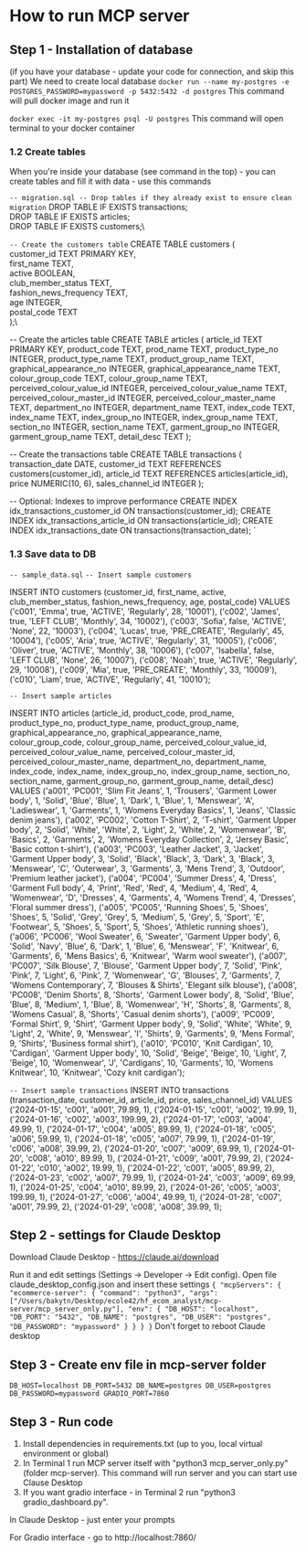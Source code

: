 # How to run MCP server

## Step 1 - Installation of database
(if you have your database - update your code for connection, and skip this part)
We need to create local database
`docker run --name my-postgres -e POSTGRES_PASSWORD=mypassword -p 5432:5432 -d postgres`
This command will pull docker image and run it

`docker exec -it my-postgres psql -U postgres`
This command will open terminal to your docker container 

### 1.2 Create tables
When you're inside your database (see command in the top) - you can create tables and fill it with data - use this commands

`-- migration.sql
-- Drop tables if they already exist to ensure clean migration`
DROP TABLE IF EXISTS transactions;\
DROP TABLE IF EXISTS articles;\
DROP TABLE IF EXISTS customers;\

`-- Create the customers table`
CREATE TABLE customers (\
    customer_id TEXT PRIMARY KEY,\
    first_name TEXT,\
    active BOOLEAN,\
    club_member_status TEXT,\
    fashion_news_frequency TEXT,\
    age INTEGER,\
    postal_code TEXT\
);\

-- Create the articles table
CREATE TABLE articles (
    article_id TEXT PRIMARY KEY,
    product_code TEXT,
    prod_name TEXT,
    product_type_no INTEGER,
    product_type_name TEXT,
    product_group_name TEXT,
    graphical_appearance_no INTEGER,
    graphical_appearance_name TEXT,
    colour_group_code TEXT,
    colour_group_name TEXT,
    perceived_colour_value_id INTEGER,
    perceived_colour_value_name TEXT,
    perceived_colour_master_id INTEGER,
    perceived_colour_master_name TEXT,
    department_no INTEGER,
    department_name TEXT,
    index_code TEXT,
    index_name TEXT,
    index_group_no INTEGER,
    index_group_name TEXT,
    section_no INTEGER,
    section_name TEXT,
    garment_group_no INTEGER,
    garment_group_name TEXT,
    detail_desc TEXT
);

-- Create the transactions table
CREATE TABLE transactions (
    transaction_date DATE,
    customer_id TEXT REFERENCES customers(customer_id),
    article_id TEXT REFERENCES articles(article_id),
    price NUMERIC(10, 6),
    sales_channel_id INTEGER
);

-- Optional: Indexes to improve performance
CREATE INDEX idx_transactions_customer_id ON transactions(customer_id);
CREATE INDEX idx_transactions_article_id ON transactions(article_id);
CREATE INDEX idx_transactions_date ON transactions(transaction_date);
`

### 1.3 Save data to DB 
`-- sample_data.sql`
`-- Insert sample customers`

INSERT INTO customers (customer_id, first_name, active, club_member_status, fashion_news_frequency, age, postal_code) VALUES
('c001', 'Emma', true, 'ACTIVE', 'Regularly', 28, '10001'),
('c002', 'James', true, 'LEFT CLUB', 'Monthly', 34, '10002'),
('c003', 'Sofia', false, 'ACTIVE', 'None', 22, '10003'),
('c004', 'Lucas', true, 'PRE_CREATE', 'Regularly', 45, '10004'),
('c005', 'Aria', true, 'ACTIVE', 'Regularly', 31, '10005'),
('c006', 'Oliver', true, 'ACTIVE', 'Monthly', 38, '10006'),
('c007', 'Isabella', false, 'LEFT CLUB', 'None', 26, '10007'),
('c008', 'Noah', true, 'ACTIVE', 'Regularly', 29, '10008'),
('c009', 'Mia', true, 'PRE_CREATE', 'Monthly', 33, '10009'),
('c010', 'Liam', true, 'ACTIVE', 'Regularly', 41, '10010');

`-- Insert sample articles`

INSERT INTO articles (article_id, product_code, prod_name, product_type_no, product_type_name, product_group_name, graphical_appearance_no, graphical_appearance_name, colour_group_code, colour_group_name, perceived_colour_value_id, perceived_colour_value_name, perceived_colour_master_id, perceived_colour_master_name, department_no, department_name, index_code, index_name, index_group_no, index_group_name, section_no, section_name, garment_group_no, garment_group_name, detail_desc) VALUES
('a001', 'PC001', 'Slim Fit Jeans', 1, 'Trousers', 'Garment Lower body', 1, 'Solid', 'Blue', 'Blue', 1, 'Dark', 1, 'Blue', 1, 'Menswear', 'A', 'Ladieswear', 1, 'Garments', 1, 'Womens Everyday Basics', 1, 'Jeans', 'Classic denim jeans'),
('a002', 'PC002', 'Cotton T-Shirt', 2, 'T-shirt', 'Garment Upper body', 2, 'Solid', 'White', 'White', 2, 'Light', 2, 'White', 2, 'Womenwear', 'B', 'Basics', 2, 'Garments', 2, 'Womens Everyday Collection', 2, 'Jersey Basic', 'Basic cotton t-shirt'),
('a003', 'PC003', 'Leather Jacket', 3, 'Jacket', 'Garment Upper body', 3, 'Solid', 'Black', 'Black', 3, 'Dark', 3, 'Black', 3, 'Menswear', 'C', 'Outerwear', 3, 'Garments', 3, 'Mens Trend', 3, 'Outdoor', 'Premium leather jacket'),
('a004', 'PC004', 'Summer Dress', 4, 'Dress', 'Garment Full body', 4, 'Print', 'Red', 'Red', 4, 'Medium', 4, 'Red', 4, 'Womenwear', 'D', 'Dresses', 4, 'Garments', 4, 'Womens Trend', 4, 'Dresses', 'Floral summer dress'),
('a005', 'PC005', 'Running Shoes', 5, 'Shoes', 'Shoes', 5, 'Solid', 'Grey', 'Grey', 5, 'Medium', 5, 'Grey', 5, 'Sport', 'E', 'Footwear', 5, 'Shoes', 5, 'Sport', 5, 'Shoes', 'Athletic running shoes'),
('a006', 'PC006', 'Wool Sweater', 6, 'Sweater', 'Garment Upper body', 6, 'Solid', 'Navy', 'Blue', 6, 'Dark', 1, 'Blue', 6, 'Menswear', 'F', 'Knitwear', 6, 'Garments', 6, 'Mens Basics', 6, 'Knitwear', 'Warm wool sweater'),
('a007', 'PC007', 'Silk Blouse', 7, 'Blouse', 'Garment Upper body', 7, 'Solid', 'Pink', 'Pink', 7, 'Light', 6, 'Pink', 7, 'Womenwear', 'G', 'Blouses', 7, 'Garments', 7, 'Womens Contemporary', 7, 'Blouses & Shirts', 'Elegant silk blouse'),
('a008', 'PC008', 'Denim Shorts', 8, 'Shorts', 'Garment Lower body', 8, 'Solid', 'Blue', 'Blue', 8, 'Medium', 1, 'Blue', 8, 'Womenwear', 'H', 'Shorts', 8, 'Garments', 8, 'Womens Casual', 8, 'Shorts', 'Casual denim shorts'),
('a009', 'PC009', 'Formal Shirt', 9, 'Shirt', 'Garment Upper body', 9, 'Solid', 'White', 'White', 9, 'Light', 2, 'White', 9, 'Menswear', 'I', 'Shirts', 9, 'Garments', 9, 'Mens Formal', 9, 'Shirts', 'Business formal shirt'),
('a010', 'PC010', 'Knit Cardigan', 10, 'Cardigan', 'Garment Upper body', 10, 'Solid', 'Beige', 'Beige', 10, 'Light', 7, 'Beige', 10, 'Womenwear', 'J', 'Cardigans', 10, 'Garments', 10, 'Womens Knitwear', 10, 'Knitwear', 'Cozy knit cardigan');

`-- Insert sample transactions`
INSERT INTO transactions (transaction_date, customer_id, article_id, price, sales_channel_id) VALUES
('2024-01-15', 'c001', 'a001', 79.99, 1),
('2024-01-15', 'c001', 'a002', 19.99, 1),
('2024-01-16', 'c002', 'a003', 199.99, 2),
('2024-01-17', 'c003', 'a004', 49.99, 1),
('2024-01-17', 'c004', 'a005', 89.99, 1),
('2024-01-18', 'c005', 'a006', 59.99, 1),
('2024-01-18', 'c005', 'a007', 79.99, 1),
('2024-01-19', 'c006', 'a008', 39.99, 2),
('2024-01-20', 'c007', 'a009', 69.99, 1),
('2024-01-20', 'c008', 'a010', 89.99, 1),
('2024-01-21', 'c009', 'a001', 79.99, 2),
('2024-01-22', 'c010', 'a002', 19.99, 1),
('2024-01-22', 'c001', 'a005', 89.99, 2),
('2024-01-23', 'c002', 'a007', 79.99, 1),
('2024-01-24', 'c003', 'a009', 69.99, 1),
('2024-01-25', 'c004', 'a010', 89.99, 2),
('2024-01-26', 'c005', 'a003', 199.99, 1),
('2024-01-27', 'c006', 'a004', 49.99, 1),
('2024-01-28', 'c007', 'a001', 79.99, 2),
('2024-01-29', 'c008', 'a008', 39.99, 1);

## Step 2 - settings for Claude Desktop 
Download Claude Desktop - https://claude.ai/download

Run it and edit settings (Settings -> Developer -> Edit config). Open file claude_desktop_config.json and insert these settings
`{
  "mcpServers": {
    "ecommerce-server": {
      "command": "python3",
      "args": ["/Users/bakytn/Desktop/ecole42/hf_ecom_analyst/mcp-server/mcp_server_only.py"],
      "env": {
        "DB_HOST": "localhost",
        "DB_PORT": "5432",
        "DB_NAME": "postgres",
        "DB_USER": "postgres",
        "DB_PASSWORD": "mypassword"
      }
    }
  }
}`
Don't forget to reboot Claude desktop 

## Step 3 - Create env file in mcp-server folder
`DB_HOST=localhost
DB_PORT=5432
DB_NAME=postgres
DB_USER=postgres
DB_PASSWORD=mypassword
GRADIO_PORT=7860`


## Step 3 - Run code 
1. Install dependencies in requirements.txt (up to you, local virtual environment or global) 
2. In Terminal 1 run MCP server itself with "python3 mcp_server_only.py" (folder mcp-server). This command will run server and you can start use Clause Desktop
3. If you want gradio interface - in Terminal 2 run "python3 gradio_dashboard.py".

In Claude Desktop - just enter your prompts 

For Gradio interface - go to http://localhost:7860/




